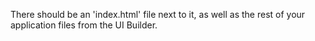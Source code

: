 There should be an 'index.html' file next to it,
as well as the rest of your application files from the UI Builder.
